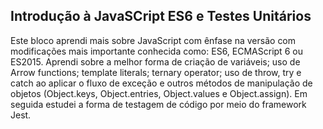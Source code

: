 ## Introdução à JavaSCript ES6 e Testes Unitários

Este bloco aprendi mais sobre JavaScript com ênfase na versão com modificações mais importante conhecida como: ES6, ECMAScript 6 ou ES2015. Aprendi sobre a melhor forma de criação de variáveis; uso de Arrow functions; template literals; ternary operator; uso de throw, try e catch ao aplicar o fluxo de exceção e outros métodos de manipulação de objetos (Object.keys, Object.entries, Object.values e Object.assign). Em seguida estudei a forma de testagem de código por meio do framework Jest. 
